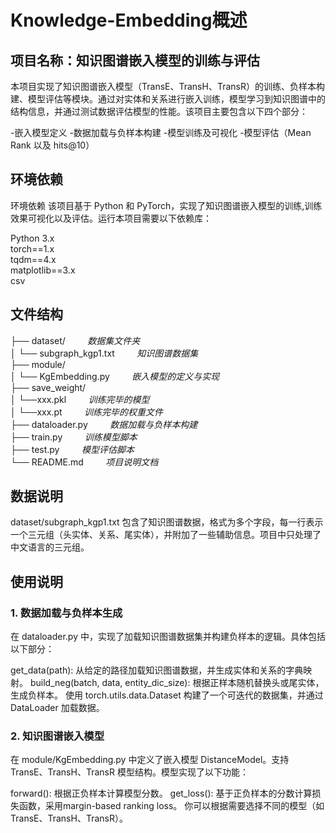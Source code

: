# **Knowledge-Embedding概述**
## 项目名称：知识图谱嵌入模型的训练与评估

本项目实现了知识图谱嵌入模型（TransE、TransH、TransR）的训练、负样本构建、模型评估等模块。通过对实体和关系进行嵌入训练，模型学习到知识图谱中的结构信息，并通过测试数据评估模型的性能。该项目主要包含以下四个部分：

-嵌入模型定义
-数据加载与负样本构建
-模型训练及可视化
-模型评估（Mean Rank 以及 hits@10）

## 环境依赖
环境依赖
该项目基于 Python 和 PyTorch，实现了知识图谱嵌入模型的训练,训练效果可视化以及评估。运行本项目需要以下依赖库：

Python 3.x  
torch==1.x  
tqdm==4.x  
matplotlib==3.x  
csv

## 文件结构

├── dataset/                 &nbsp;&nbsp;&nbsp; &nbsp;&nbsp;&nbsp;      _数据集文件夹_  
│   └── subgraph_kgp1.txt        &nbsp;&nbsp;&nbsp;  &nbsp;&nbsp;&nbsp;  _知识图谱数据集_  
├── module/  
│   └── KgEmbedding.py       &nbsp;&nbsp;&nbsp;  &nbsp;&nbsp;&nbsp;      _嵌入模型的定义与实现_  
├── save_weight/    
│   └──xxx.pkl               &nbsp;&nbsp;&nbsp;  &nbsp;&nbsp;&nbsp;      _训练完毕的模型_      
│   └──xxx.pt              &nbsp;&nbsp;&nbsp;   &nbsp;&nbsp;&nbsp;       _训练完毕的权重文件_  
├── dataloader.py           &nbsp;&nbsp;&nbsp;   &nbsp;&nbsp;&nbsp;      _数据加载与负样本构建_  
├── train.py                &nbsp;&nbsp;&nbsp; &nbsp;&nbsp;&nbsp;       _训练模型脚本_  
├── test.py                &nbsp;&nbsp;&nbsp;  &nbsp;&nbsp;&nbsp;      _模型评估脚本_  
└── README.md             &nbsp;&nbsp;&nbsp;   &nbsp;&nbsp;&nbsp;       _项目说明文档_  

## 数据说明
dataset/subgraph_kgp1.txt 包含了知识图谱数据，格式为多个字段，每一行表示一个三元组（头实体、关系、尾实体），并附加了一些辅助信息。项目中只处理了中文语言的三元组。

## 使用说明
### 1. 数据加载与负样本生成
在 dataloader.py 中，实现了加载知识图谱数据集并构建负样本的逻辑。具体包括以下部分：

get_data(path): 从给定的路径加载知识图谱数据，并生成实体和关系的字典映射。
build_neg(batch, data, entity_dic_size): 根据正样本随机替换头或尾实体，生成负样本。
使用 torch.utils.data.Dataset 构建了一个可迭代的数据集，并通过 DataLoader 加载数据。

### 2. 知识图谱嵌入模型
在 module/KgEmbedding.py 中定义了嵌入模型 DistanceModel。支持 TransE、TransH、TransR 模型结构。模型实现了以下功能：

forward(): 根据正负样本计算模型分数。
get_loss(): 基于正负样本的分数计算损失函数，采用margin-based ranking loss。
你可以根据需要选择不同的模型（如 TransE、TransH、TransR）。

